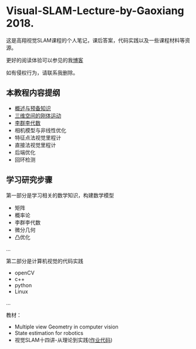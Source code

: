 # Visual-SLAM-Lecture-by-Gaoxiang 2018.
这是高翔视觉SLAM课程的个人笔记，课后答案，代码实践以及一些课程材料等资源。

更好的阅读体验可以参见的我[博客](https://richardyu114.github.io/)

如有侵权行为，请联系我删除。

## 本教程内容提纲

- [概述与预备知识](https://richardyu114.github.io/2019/03/12/visual-SLAM-by-Gaoxiang-1/)
- [三维空间的刚体运动](https://richardyu114.github.io/2019/03/12/visual-SLAM-by-Gaoxiang-2/)
- [李群李代数](https://richardyu114.github.io/2019/03/26/visual-SLAM-by-Gaoxiang-3/)
- 相机模型与非线性优化
- 特征点法视觉里程计
- 直接法视觉里程计
- 后端优化
- 回环检测

## 学习研究步骤

第一部分是学习相关的数学知识，构建数学模型

- 矩阵
- 概率论
- 李群李代数
- 微分几何
- 凸优化

...

第二部分是计算机视觉的代码实践

- openCV
- c++
- python
- Linux

...

教材：

- Multiple view  Geometry in computer vision
- State estimation for robotics
- 视觉SLAM十四讲-从理论到实践([作业代码](https://github.com/AceCoooool/slambook))
